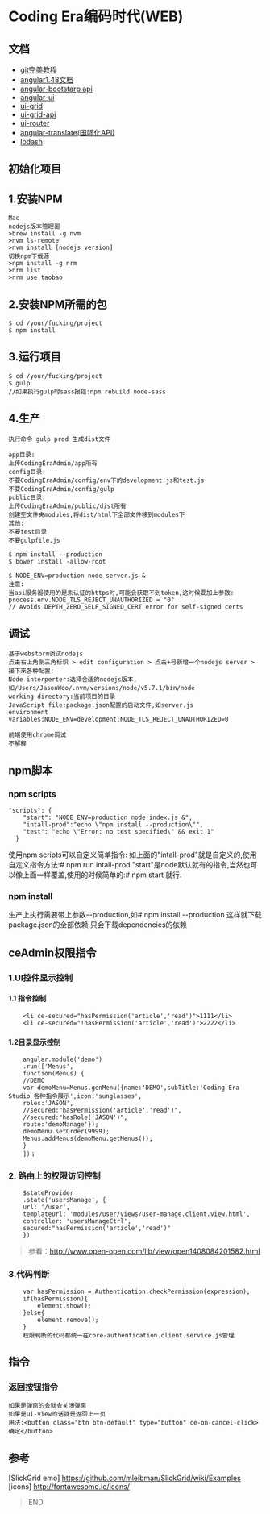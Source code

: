 # Coding Era编码时代(WEB)

## 文档
- [git完美教程](http://www.liaoxuefeng.com/wiki/0013739516305929606dd18361248578c67b8067c8c017b000/)
- [angular1.48文档](https://code.angularjs.org/1.4.8/docs/guide)
- [angular-bootstarp api](http://angular-ui.github.io/bootstrap/)
- [angular-ui](http://angular-ui.github.io/)
- [ui-grid](http://ui-grid.info/)
- [ui-grid-api](http://ui-grid.info/docs/#/api)
- [ui-router](http://angular-ui.github.io/ui-router/site/#/api/ui.router)
- [angular-translate(国际化API)](https://angular-translate.github.io/docs/#/api/pascalprecht.translate.filter:translate)
- [lodash](https://lodash.com/docs#replace)

## 初始化项目
## 1.安装NPM
    
    Mac
    nodejs版本管理器
    >brew install -g nvm
    >nvm ls-remote
    >nvm install [nodejs version]
    切换npm下载源
    >npm install -g nrm
    >nrm list
    >nrm use taobao
    

## 2.安装NPM所需的包
    
    $ cd /your/fucking/project
    $ npm install
    

## 3.运行项目
    
    $ cd /your/fucking/project
    $ gulp
    //如果执行gulp时sass报错:npm rebuild node-sass
    

## 4.生产
    执行命令 gulp prod 生成dist文件

    app目录:
    上传CodingEraAdmin/app所有
    config目录:
    不要CodingEraAdmin/config/env下的development.js和test.js
    不要CodingEraAdmin/config/gulp
    public目录:
    上传CodingEraAdmin/public/dist所有
    创建空文件夹modules,将dist/html下全部文件移到modules下
    其他:
    不要test目录
    不要gulpfile.js

    $ npm install --production
    $ bower install -allow-root

    $ NODE_ENV=production node server.js &
    注意:
    当api服务器使用的是未认证的https时,可能会获取不到token,这时候要加上参数:
    process.env.NODE_TLS_REJECT_UNAUTHORIZED = "0"
    // Avoids DEPTH_ZERO_SELF_SIGNED_CERT error for self-signed certs

## 调试
    基于webstorm调试nodejs
    点击右上角倒三角标识 > edit configuration > 点击+号新增一个nodejs server > 接下来各种配置:
    Node interperter:选择合适的nodejs版本,如/Users/JasonWoo/.nvm/versions/node/v5.7.1/bin/node
    working directory:当前项目的目录
    JavaScript file:package.json配置的启动文件,如server.js
    environment variables:NODE_ENV=development;NODE_TLS_REJECT_UNAUTHORIZED=0

    前端使用chrome调试
    不解释

## npm脚本
### npm scripts
    "scripts": {
        "start": "NODE_ENV=production node index.js &",
        "intall-prod":"echo \"npm install --production\"",
        "test": "echo \"Error: no test specified\" && exit 1"
      }
   使用npm scripts可以自定义简单指令:
   如上面的"intall-prod"就是自定义的,使用自定义指令方法:# npm run intall-prod
   "start"是node默认就有的指令,当然也可以像上面一样覆盖,使用的时候简单的:# npm start 就行.

### npm install
   生产上执行需要带上参数--production,如# npm install --production
   这样就下载package.json的全部依赖,只会下载dependencies的依赖

## ceAdmin权限指令
### 1.UI控件显示控制
#### 1.1 指令控制
        <li ce-secured="hasPermission('article','read')">1111</li>
        <li ce-secured="!hasPermission('article','read')">2222</li>

#### 1.2目录显示控制
        angular.module('demo')
        .run(['Menus',
        function(Menus) {
        //DEMO
        var demoMenu=Menus.genMenu({name:'DEMO',subTitle:'Coding Era Studio 各种指令展示',icon:'sunglasses',
        roles:'JASON',
        //secured:"hasPermission('article','read')",
        //secured:"hasRole('JASON')",
        route:'demoManage'});
        demoMenu.setOrder(9999);
        Menus.addMenus(demoMenu.getMenus());
        }
        ])；

 ### 2. 路由上的权限访问控制
        $stateProvider
        .state('usersManage', {
        url: '/user',
        templateUrl: 'modules/user/views/user-manage.client.view.html',
        controller: 'usersManageCtrl',
        secured:"hasPermission('article','read')"
        })

>参看：http://www.open-open.com/lib/view/open1408084201582.html

### 3.代码判断
        var hasPermission = Authentication.checkPermission(expression);
        if(hasPermission){
            element.show();
        }else{
            element.remove();
        }
        权限判断的代码都统一在core-authentication.client.service.js管理

## 指令
### 返回按钮指令
    如果是弹窗的会就会关闭弹窗
    如果是ui-view的话就是返回上一页
    用法:<button class="btn btn-default" type="button" ce-on-cancel-click>确定</button>

## 参考
   [SlickGrid emo] https://github.com/mleibman/SlickGrid/wiki/Examples
   [icons] http://fontawesome.io/icons/

>END
